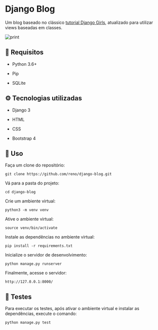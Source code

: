 # Django Blog

Um blog baseado no clássico [tutorial Django Girls](https://tutorial.djangogirls.org/pt/), atualizado para utilizar views baseadas em classes.

![print](https://drive.google.com/uc?export=view&id=1JEnGnRy6w5J0P5ITLMKwYZdtIkbNog1F)

## 📌 Requisitos

- Python 3.6+

- Pip

- SQLite

  

## ⚙️ Tecnologias utilizadas

- Django 3

- HTML

- CSS

- Bootstrap 4

  

## 🚀 Uso

Faça um clone do repositório:

`git clone https://github.com/reno/django-blog.git`

Vá para a pasta do projeto:

`cd django-blog`

Crie um ambiente virtual:

`python3 -m venv venv`

Ative o ambiente virtual:

`source venv/bin/activate`

Instale as dependências no ambiente virtual:

`pip install -r requirements.txt`

Inicialize o servidor de desenvolvimento:

`python manage.py runserver`

Finalmente, acesse o servidor:

`http://127.0.0.1:8000/`



## 🎯 Testes

Para executar os testes, após ativar o ambiente virtual e instalar as dependências, execute o comando:

`python manage.py test`





